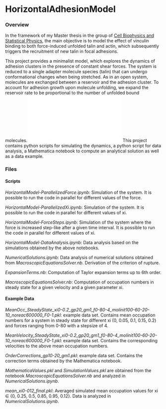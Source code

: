 # HorizontalAdhesionModel

### Overview

In the framework of my Master thesis in the group of [Cell Biophysics and Statistical Physics](https://www.biostatphys.vetmed.uni-muenchen.de/index.html), the main objective is to model the effect
of vinculin binding to both force-induced unfolded talin and actin, which subsequently
triggers the recruitment of new talin in focal adhesions.

This project provides a minimalist model, which explores the dynamics of adhesion clusters in the presence of constant shear forces. The system is reduced to a single adapter molecule species (talin) that can undergo conformational changes
when being stretched. As in an open system, molecules are exchanged between a reservoir
and the adhesion cluster. To account for adhesion growth upon molecule unfolding, we
expand the reservoir rate to be proportional to the number of unfolded bound molecules.
![ Sketch of the horizontal model.](HorizontalModel2.pdf)
This project contains python scripts for simulating the dynamics, a python script for data analysis, a Mathematica notebook to compute an analytical solution as well as a data example.

### Files
#### Scripts
*HorizontalModel-ParallelizedForce.ipynb*: 
Simulation of the system. It is possible to run the code in parallel for different values of the force.

*HorizontalModel-ParallelizedXi.ipynb*:
Simulation of the system. It is possible to run the code in parallel for different values of xi.

*HorizontalModel-ForceSteps.ipynb*:
Simulation of the system where the force is increased step-like after a given time interval. It is possible to run the code in parallel for different values of xi.

*HorizontalModel-DataAnalysis.ipynb*:
Data analysis based on the simulations obtained by the above notebooks.

*NumericalSolutions.ipynb*:
Data analysis of numerical solutions obtained from *MacroscopicEquationsSolver.nb*. Derivation of the criterion of rupture.

*ExpansionTerms.nb*:
Computation of Taylor expansion terms up to 6th order.

*MacroscopicEquationsSolver.nb*:
Computation of occupation numbers in steady state for a given velocity and a given parameter xi.

#### Example Data
*MeanOcc_SteadyState_xi0-0.2_gp20_gm1_f0-80-4_molinit100-60-20-10_noreac600000_F0-1.pkl*:
example data set. Contains mean occupation numbers for a system in steady state for different xi (0, 0.05, 0.1, 0.15, 0.2) and forces ranging from 0-80 with a stepsize of 4.

*MeanVelocity_SteadyState_xi0-0.2_gp20_gm1_f0-80-4_molinit100-60-20-10_noreac600000_F0-1.pkl*:
example data set. Contains the corresponding velocities to the above mean occupation numbers.

*OrderCorrections_gp10-20_gm1.pkl*:
example data set. Contains the correction terms obtained by the Mathematica notebook.

*MathematicaValues.pkl* and *SimulationValues.pkl* are obtained from the notebook *MacroscopicEquationsSolver.nb* and analyzed in *NumericalSolutions.ipynb*.

*mean_xi0-012_final.pkl*:
Averaged simulated mean occupation values for xi $\in$ {0, 0.25, 0.5, 0.85, 0.95, 0.12}. Data is analyzed in *NumericalSolutions.ipynb*.